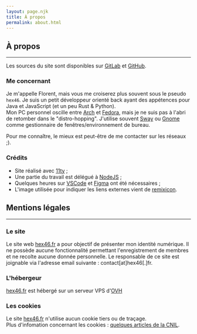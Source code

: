 ```yaml
---
layout: page.njk
title: À propos
permalink: about.html
---
```


## À propos
___
  
Les sources du site sont disponibles sur [GitLab](https://gitlab.com/hex46/hex46.fr) et [GitHub](https://github.com/hex46/hex46.fr).

### Me concernant

Je m'appelle Florent, mais vous me croiserez plus souvent sous le pseudo `hex46`.  Je suis un petit développeur orienté back ayant des appétences pour Java et JavaScript (et un peu Rust & Python).  
Mon PC personnel oscille entre [Arch](https://archlinux.org/) et [Fedora](https://getfedora.org/), mais je ne suis pas à l'abri de retomber dans le "distro-hopping". J'utilise souvent [Sway](https://swaywm.org/) ou [Gnome](https://www.gnome.org/) comme gestionnaire de fenêtres/environnement de bureau.

Pour me connaître, le mieux est peut-être de me contacter sur les réseaux ;).

### Crédits
- Site réalisé avec [11ty](https://11ty.dev) ;
- Une partie du travail est délégué à [NodeJS](https://nodejs.org/en/) ;
- Quelques heures sur [VSCode](https://github.com/microsoft/vscode) et [Figma](https://www.figma.com) ont été nécessaires ;
- L'image utilisée pour indiquer les liens externes vient de [remixicon](https://remixicon.com).

## Mentions légales
___

### Le site
Le site web [hex46.fr](/) a pour objectif de présenter mon identité numérique.
Il ne possède aucune fonctionnalité permettant l'enregistrement de membres et ne recolte aucune donnée personnelle.
Le responsable de ce site est joignable via l'adresse email suivante : contact[at]hex46[.]fr.

### L'hébergeur
[hex46.fr](/) est hébergé sur un serveur VPS d'[OVH](https://www.ovh.com)

### Les cookies
Le site [hex46.fr](/) n'utilise aucun cookie tiers ou de traçage.  
Plus d'infomation concernant les cookies : [quelques articles de la CNIL](https://www.cnil.fr/fr/tag/Cookies+et+traceurs).

